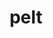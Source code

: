 ---
category: 4-letters
denotation: null
name: pelt
reference_link: https://www.etymonline.com/word/pelt
root_language: null
root_name: null
title: pelt
type: free
word_sums:
- respelling: pelt
  sum: 'Pelt + '
---